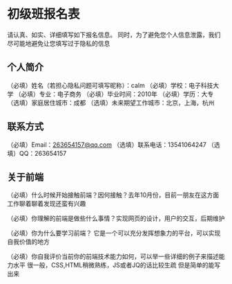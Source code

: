 # 初级班报名表

请认真、如实、详细填写如下报名信息。
同时，为了避免您个人信息泄露，我们尽可能地避免让您填写过于隐私的信息

## 个人简介

（必填）姓名（若担心隐私问题可填写昵称）：calm
（必填）学校：电子科技大学
（必填）专业：电子商务
（必填）毕业时间：2010年
（必填）学历：大专
（选填）家庭居住城市：成都
（选填）未来期望工作城市：北京，上海，杭州

## 联系方式

（必填）Email：263654157@qq.com 
（选填）联系电话：13541064247
（选填）QQ：263654157

## 关于前端

（必填）什么时候开始接触前端？因何接触？去年10月份，目前一朋友在这方面工作聊着聊着发现还蛮有兴趣

（必填）你理解的前端是做些什么事情？实现网页的设计，用户的交互，后期维护

（必填）你为什么要学习前端？ 它是一个可以充分发挥想象力的平台，可以实现自我价值的地方

（必填）你自我评价当前你的前端技术能力如何，可以举一些详细的例子来描述能力水平
很一般，CSS,HTML稍微熟练，JS或者JQ的话比较生疏 但是简单的能写出来
